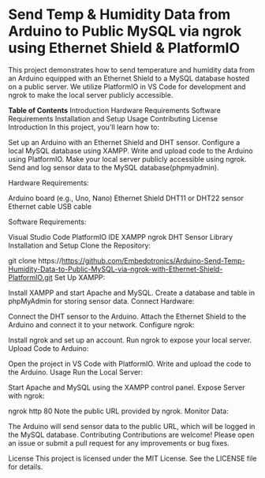 # Send Temp & Humidity Data from Arduino to Public MySQL via ngrok using Ethernet Shield & PlatformIO
This project demonstrates how to send temperature and humidity data from an Arduino equipped with an Ethernet Shield to a MySQL database hosted on a public server. We utilize PlatformIO in VS Code for development and ngrok to make the local server publicly accessible.

**Table of Contents**
Introduction
Hardware Requirements
Software Requirements
Installation and Setup
Usage
Contributing
License
Introduction
In this project, you'll learn how to:

Set up an Arduino with an Ethernet Shield and DHT sensor.
Configure a local MySQL database using XAMPP.
Write and upload code to the Arduino using PlatformIO.
Make your local server publicly accessible using ngrok.
Send and log sensor data to the MySQL database(phpmyadmin).

Hardware Requirements:

Arduino board (e.g., Uno, Nano)
Ethernet Shield
DHT11 or DHT22 sensor
Ethernet cable
USB cable


Software Requirements:

Visual Studio Code
PlatformIO IDE
XAMPP
ngrok
DHT Sensor Library
Installation and Setup
Clone the Repository:

git clone https://https://github.com/Embedotronics/Arduino-Send-Temp-Humidity-Data-to-Public-MySQL-via-ngrok-with-Ethernet-Shield-PlatformIO.git
Set Up XAMPP:

Install XAMPP and start Apache and MySQL.
Create a database and table in phpMyAdmin for storing sensor data.
Connect Hardware:

Connect the DHT sensor to the Arduino.
Attach the Ethernet Shield to the Arduino and connect it to your network.
Configure ngrok:

Install ngrok and set up an account.
Run ngrok to expose your local server.
Upload Code to Arduino:

Open the project in VS Code with PlatformIO.
Write and upload the code to the Arduino.
Usage
Run the Local Server:

Start Apache and MySQL using the XAMPP control panel.
Expose Server with ngrok:

ngrok http 80
Note the public URL provided by ngrok.
Monitor Data:

The Arduino will send sensor data to the public URL, which will be logged in the MySQL database.
Contributing
Contributions are welcome! Please open an issue or submit a pull request for any improvements or bug fixes.

License
This project is licensed under the MIT License. See the LICENSE file for details.
